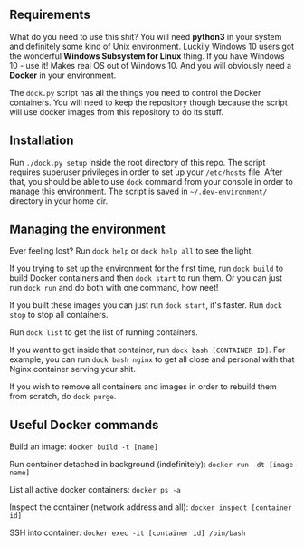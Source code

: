 Requirements
--

What do you need to use this shit? You will need **python3** in your system and definitely some kind of Unix environment. Luckily Windows 10 users got the wonderful **Windows Subsystem for Linux** thing. If you have Windows 10 - use it! Makes real OS out of Windows 10. And you will obviously need a **Docker** in your environment.

The `dock.py` script has all the things you need to control the Docker containers. You will need to keep the repository though because the script will use docker images from this repository to do its stuff.

Installation
--

Run `./dock.py setup` inside the root directory of this repo. The script requires superuser privileges in order to set up your `/etc/hosts` file. After that, you should be able to use `dock` command from your console in order to manage this environment. The script is saved in `~/.dev-environment/` directory in your home dir.

Managing the environment
--

Ever feeling lost? Run `dock help` or `dock help all` to see the light.

If you trying to set up the environment for the first time, run `dock build` to build Docker containers and then `dock start` to run them. Or you can just run `dock run` and do both with one command, how neet!

If you built these images you can just run `dock start`, it's faster. Run `dock stop` to stop all containers.

Run `dock list` to get the list of running containers.

If you want to get inside that container, run `dock bash [CONTAINER ID]`. For example, you can run `dock bash nginx` to get all close and personal with that Nginx container serving your shit.

If you wish to remove all containers and images in order to rebuild them from scratch, do `dock purge`.

Useful Docker commands
--

Build an image: `docker build -t [name]`

Run container detached in background (indefinitely): `docker run -dt [image name]`

List all active docker containers: `docker ps -a`

Inspect the container (network address and all): `docker inspect [container id]`

SSH into container: `docker exec -it [container id] /bin/bash`
